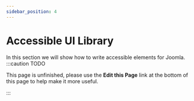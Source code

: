 ```yaml
---
sidebar_position: 4
---
```

Accessible UI Library
===========
In this section we will show how to write accessible elements for Joomla. 
:::caution TODO

This page is unfinished, please use the **Edit this Page** link at the bottom of this page to help make it more useful.

:::
